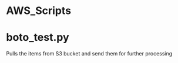 # AWS_Scripts



boto_test.py
============


Pulls the items from S3 bucket and send them for further processing
